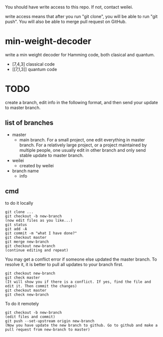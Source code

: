 You should have write access to this repo. If not, contact weilei.

write access means that after you run "git clone", you will be able to run "git push". You will also be able to merge pull request on GitHub.


# min-weight-decoder

write a min weight decoder for Hamming code, both clasical and quantum.

- [7,4,3] classical code
- [[7,1,3]] quantum code



# TODO
create a branch, edit info in the following format, and then send your update to master branch.

## list of branches
- master
  - main branch. For a small project, one edit everything in master branch. For a relatively large project, or a project maintained by multiple people, one usually edit in other branch and only send stable update to master branch.
- weilei
  - created by weilei
- branch name
  - info

## cmd
to do it locally
```
git clone ...
git checkout -b new-branch
(now edit files as you like...)
git status
git add -A
git commit -m "what I have done?"
git checkout master
git merge new-branch
git checkout new-branch
(continue editing and repeat)
```
You may get a conflict error if someone else updated the master branch. To resolve it, it is better to pull all updates to your branch first.
```
git checkout new-branch
git check master
(It will show you if there is a conflict. If yes, find the file and edit it. Then commit the changes)
git checkout master
git check new-branch
```

To do it remotely
```
git checkout -b new-branch
(edit files and commit)
git push --set-upstream origin new-branch
(Now you have update the new branch to github. Go to github and make a pull request from new-branch to master)
```
